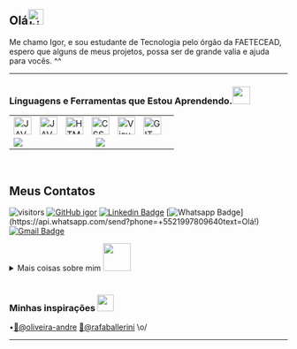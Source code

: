 ## Olá<img src="https://user-images.githubusercontent.com/1303154/88677602-1635ba80-d120-11ea-84d8-d263ba5fc3c0.gif" width="28px" alt="hi">


Me chamo Igor, e sou estudante de Tecnologia pelo órgão da FAETECEAD, espero que alguns de meus projetos, possa ser de grande valia e ajuda para vocês. ^^

----
<!--

### Spotify Playing


[<img src="https://now-playing-codestackr.vercel.app/api/spotify-playing" alt="codeSTACKr Spotify Playing" width="350" />](https://open.spotify.com/user/swyqyimdc12jajde4vpwd2x1b)
-->



### Línguagens e Ferramentas que Estou Aprendendo.<img src="https://media.giphy.com/media/WUlplcMpOCEmTGBtBW/giphy.gif" width="32">


<table>
<tr>
  <td colspan="2">
    <a href="https://github.com/igorolivera">
       <img align="left" style="padding-right: 12px" alt="JAVA" width="32px" src="https://i.imgur.com/ZgyxlKm.png" />
       <img align="left" style="padding-right: 12px" alt="JAVA" width="32px" src="https://i.imgur.com/22qjpXs.png" />
      <img align="left" style="padding-right: 12px" alt="HTML" width="32px" src="https://user-images.githubusercontent.com/65747791/112216423-3f9bdd00-8c00-11eb-9189-54ebc6d834dd.png" />
      <img align="left" style="padding-right: 12px" alt="CSS" width="32px" src="https://user-images.githubusercontent.com/65747791/112216182-f77cba80-8bff-11eb-8c8b-f19670fb3708.png" />
      <img align="left" style="padding-right: 12px" alt="Visual COde" width="32px" src="https://secrethub.io/img/vs-code.svg" />
      <img align="left" style="padding-right: 12px" alt="GIT" width="32px" src="https://user-images.githubusercontent.com/65747791/112218487-85f23b80-8c02-11eb-910b-9e92f05c9630.png" />
  </a>
  </td>
</tr>
  <tr>
    <td>
      <a href="https://github-readme-stats.vercel.app/api?username=igorolivera&theme=omni&show_icons=true">
        <img align="left" src="https://github-readme-stats.vercel.app/api?username=igorolivera&show_icons=true&theme=omni" />
      </a>
    </td>
    <td>
      <a href="https://github-readme-stats.vercel.app/api/top-langs/?username=igorolivera&theme=omni&=html">
        <img align="left" src="https://github-readme-stats.vercel.app/api/top-langs/?username=igorolivera&layout=compact&theme=omni&=html" />     
      </a>
    </td>
  </tr>
</table>
<br/>

## Meus Contatos 

![visitors](https://visitor-badge.glitch.me/badge?page_id=igorolivera.igorolivera)
[![GitHub igor](https://img.shields.io/github/followers/igorolivera?label=follow&style=social)](https://github.com/igorolivera)
[![Linkedin Badge](https://img.shields.io/badge/-LinkedIn-blue?style=flat-square&logo=Linkedin&logoColor=white&link=https://www.linkedin.com/in/igor-oliveira-84a3b0211/)](https://www.linkedin.com/in/igor-oliveira-84a3b0211/)
[![Whatsapp Badge](https://img.shields.io/badge/-Whatsapp-4CA143?style=flat-square&labelColor=4CA143&logo=whatsapp&logoColor=white&link=https://api.whatsapp.com/send?phone=+5521997809640text=Olá!)](https://api.whatsapp.com/send?phone=+5521997809640text=Olá!)
[![Gmail Badge](https://img.shields.io/badge/-Gmail-c14438?style=flat-square&logo=Gmail&logoColor=white&link=mailto:seu_email)](mailto:igordeoliveirasilva2020@gmail.com)



<details>
<summary>
Mais coisas sobre mim <img src="https://media.giphy.com/media/VgCDAzcKvsR6OM0uWg/giphy.gif" width="50">
</summary>



...


</details>
<br/>

<!--
<img align="right" style="padding-right: 128px" alt="Pingu" width="128px" src="https://sempreupdate.com.br/wp-content/uploads/2019/10/tux-linux-gif.gif">
-->
### Minhas inspirações <img src="https://media.giphy.com/media/LnQjpWaON8nhr21vNW/giphy.gif" width="30">

•[🐉@oliveira-andre](https://github.com/oliveira-andre)  [🎸@rafaballerini](https://github.com/rafaballerini)  \o/

<hr>



